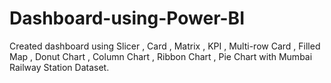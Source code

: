 # Dashboard-using-Power-BI
Created dashboard using Slicer , Card , Matrix , KPI , Multi-row Card , Filled Map , Donut Chart , Column Chart , Ribbon Chart , Pie Chart with Mumbai Railway Station Dataset.
